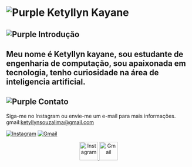 # ![Purple](https://via.placeholder.com/15/800080/800080.png) Ketyllyn Kayane

## ![Purple](https://via.placeholder.com/15/800080/800080.png) Introdução
Meu nome é Ketyllyn kayane, sou estudante de engenharia de computação, sou apaixonada em tecnologia, tenho curiosidade na área de inteligencia artificial.
---

## ![Purple](https://via.placeholder.com/15/800080/800080.png) Contato

Siga-me no Instagram ou envie-me um e-mail para mais informações.
gmail:ketyllynsouzalima@gmail.com

[![Instagram](https://img.shields.io/badge/Instagram-%23E4405F.svg?&style=for-the-badge&logo=instagram&logoColor=white)](https://www.instagram.com/ketykayane?igsh=OWczZjZkcmFuMGIw&utm_source=qr)
[![Gmail](https://img.shields.io/badge/Gmail-D14836?style=for-the-badge&logo=gmail&logoColor=white)](mailto:ketyllynsouzalima@gmail.com)

<p align="center">
  <a href="https://www.instagram.com/ketykayane?igsh=OWczZjZkcmFuMGIw&utm_source=qr">
    <img src="https://media.giphy.com/media/QTfX9Ejfra3ZmNxh6B/giphy.gif" alt="Instagram" width="50" height="50"/>
  </a>
  <a href="mailto:ketyllynsouzalima@gmail.com">
    <img src="https://media.giphy.com/media/QTfX9Ejfra3ZmNxh6B/giphy.gif" alt="Gmail" width="50" height="50"/>
  </a>
</p>





